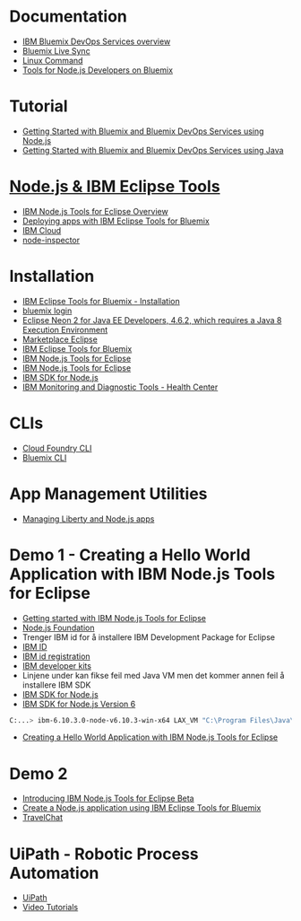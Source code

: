 # Documentation
- [IBM Bluemix DevOps Services overview](https://hub.jazz.net/docs/overview/) 
- [Bluemix Live Sync](https://console.ng.bluemix.net/docs/develop/bluemixlive.html)
- [Linux Command](http://www.linuxcommand.org/index.php)
- [Tools for Node.js Developers on Bluemix ](https://dzone.com/articles/tools-for-nodejs-developers-on-bluemix)

# Tutorial
- [Getting Started with Bluemix and Bluemix DevOps Services using Node.js](https://hub.jazz.net/tutorials/jazzeditor/)
- [Getting Started with Bluemix and Bluemix DevOps Services using Java](https://hub.jazz.net/tutorials/jazzeditorjava/)

# [Node.js & IBM Eclipse Tools](https://www.ibm.com/developerworks/community/blogs/nodejstools?lang=en)
- [IBM Node.js Tools for Eclipse Overview](https://www.ibm.com/developerworks/community/blogs/nodejstools/entry/IBM_Node_js_Tools_for_Eclipse_Beta_Overview?lang=en)
- [Deploying apps with IBM Eclipse Tools for Bluemix](https://console.ng.bluemix.net/docs/manageapps/eclipsetools/eclipsetools.html#eclipsetools)
- [IBM Cloud](https://www.ibm.com/cloud-computing/?cm_mcc=IBMBLUEMIXMARKETING-_-Eclipse-_-Plugin-_-dWpage)
- [node-inspector](https://www.npmjs.com/package/node-inspector)

# Installation
- [IBM Eclipse Tools for Bluemix - Installation](https://developer.ibm.com/wasdev/downloads/#asset/tools-IBM_Eclipse_Tools_for_Bluemix)
- [bluemix login](https://console.ng.bluemix.net/)
- [Eclipse Neon 2 for Java EE Developers, 4.6.2, which requires a Java 8 Execution Environment](https://www.eclipse.org/downloads/packages/eclipse-ide-java-ee-developers/neon2)
- [Marketplace Eclipse](http://marketplace.eclipse.org/)
- [IBM Eclipse Tools for Bluemix](https://marketplace.eclipse.org/content/ibm-eclipse-tools-bluemix)
- [IBM Node.js Tools for Eclipse](http://marketplace.eclipse.org/node/2722362)
- [IBM Node.js Tools for Eclipse](https://marketplace.eclipse.org/content/ibm-nodejs-tools-eclipse-beta)
- [IBM SDK for Node.js](https://developer.ibm.com/node/sdk/)
- [IBM Monitoring and Diagnostic Tools - Health Center](https://marketplace.eclipse.org/content/ibm-monitoring-and-diagnostic-tools-health-centergit )


# CLIs
- [Cloud Foundry CLI](https://console.ng.bluemix.net/docs/cli/reference/cfcommands/index.html#cf)
- [Bluemix CLI](https://www.ibm.com/blogs/bluemix/2016/02/bluemix-cli/)

# App Management Utilities
- [Managing Liberty and Node.js apps](https://console.ng.bluemix.net/docs/manageapps/app_mng.html#app_management)

# Demo 1 - Creating a Hello World Application with IBM Node.js Tools for Eclipse
- [Getting started with IBM Node.js Tools for Eclipse](https://www.ibm.com/developerworks/community/blogs/nodejstools/entry/Getting_Started_with_IBM_Node_js_Tools_for_Eclipse_Beta?lang=en)
- [Node.js Foundation](https://nodejs.org/en/download/)
- Trenger IBM id for å installere IBM Development Package for Eclipse
- [IBM ID](https://www-01.ibm.com/marketing/iwm/iwm/web/preLogin.do?source=idpe&S_TACT=105AGX05&S_CMP=JDK&lang=en_US&S_PKG=win64-6.3.10)
- [IBM id registration](https://www.ibm.com/account/profile/us?page=reg&okURL=https%3A%2F%2Fwww-01.ibm.com%2Fmarketing%2Fiwm%2Fiwm%2Fweb%2Freg%2Fpick.do%3Fsource%3Didpe%26S_PKG%3Dwin64-6.3.10%26S_TACT%3D105AGX05%26S_CMP%3DJDK%26lang%3Den_US&required=fname+lname+oaddr+)
- [IBM developer kits](https://www.ibm.com/developerworks/java/jdk/)
- Linjene under kan fikse feil med Java VM men det kommer annen feil å installere IBM SDK 
- [IBM SDK for Node.js](https://developer.ibm.com/node/sdk/)
- [IBM SDK for Node.js Version 6](https://developer.ibm.com/node/sdk/v6/)
```bash
C:...> ibm-6.10.3.0-node-v6.10.3-win-x64 LAX_VM "C:\Program Files\Java\jre1.8.0_131\bin\java.exe”
```
- [Creating a Hello World Application with IBM Node.js Tools for Eclipse](https://www.ibm.com/developerworks/community/blogs/nodejstools/entry/Creating_a_Hello_World_Application_with_IBM_Node_js_Tools_for_Eclipse_Beta?lang=en)

# Demo 2
- [Introducing IBM Node.js Tools for Eclipse Beta](https://strongloop.com/strongblog/introducing-ibm-node-js-tools-for-eclipse-beta/)
- [Create a Node.js application using IBM Eclipse Tools for Bluemix](https://www.ibm.com/blogs/bluemix/2015/02/create-node-js-application-using-ibm-eclipse-tools-bluemix-ibm-watson-service/)
- [TravelChat](https://hub.jazz.net/project/sghung/TravelChat/overview)

# UiPath - Robotic Process Automation
- [UiPath](https://www.uipath.com/)
- [Video Tutorials](https://www.uipath.com/tutorials)